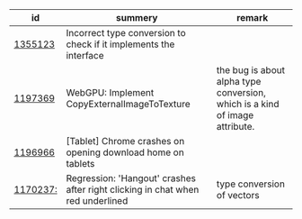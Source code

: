 |id|summery|remark|
|----|----|----|
|[1355123](https://bugs.chromium.org/p/chromium/issues/detail?id=1355123&q=%22type%20conversion%22%20OR%20%22type%20casting%22%20status%3DFixed&can=1)| Incorrect type conversion to check if it implements the interface|  |
|[1197369](https://bugs.chromium.org/p/chromium/issues/detail?id=1197369&q=%28%22type%20conversion%22%20OR%20%22type%20casting%22%20%29%20status%3DFixed&can=1)|WebGPU: Implement CopyExternalImageToTexture| the bug is about alpha type conversion, which is a kind of image attribute. |
|[1196966](https://bugs.chromium.org/p/chromium/issues/detail?id=1196966&q=%28%22type%20conversion%22%20OR%20%22type%20casting%22%20%29%20status%3DFixed&can=1)| [Tablet] Chrome crashes on opening download home on tablets|  |
|[1170237:](https://bugs.chromium.org/p/chromium/issues/detail?id=1170237&q=%28%22type%20conversion%22%20OR%20%22type%20casting%22%20%29%20status%3DFixed&can=1)|Regression: 'Hangout' crashes after right clicking in chat when red underlined| type conversion of vectors|
